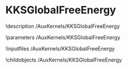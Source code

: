 <!-- MOOSE Documentation Stub: Remove this when content is added. -->

# KKSGlobalFreeEnergy
!description /AuxKernels/KKSGlobalFreeEnergy

!parameters /AuxKernels/KKSGlobalFreeEnergy

!inputfiles /AuxKernels/KKSGlobalFreeEnergy

!childobjects /AuxKernels/KKSGlobalFreeEnergy
